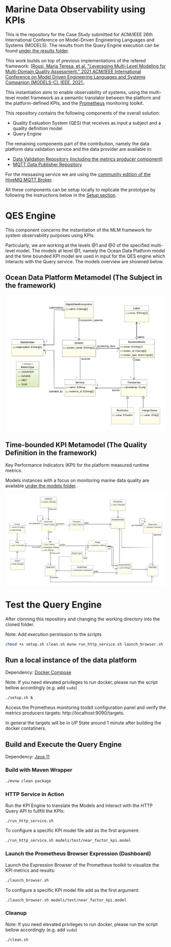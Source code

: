 # Marine Data Observability using KPIs
This is the repository for the Case Study submitted for ACM/IEEE 26th International Conference on Model-Driven Engineering Languages and Systems (MODELS).
The results from the Query Engine execution can be found [under the results folder](results/).


This work builds on top of previous implementations of the refered framework: [[Rossi, Maria Teresa, et al. "Leveraging Multi-Level Modeling for Multi-Domain Quality Assessment." 2021 ACM/IEEE International Conference on Model Driven Engineering Languages and Systems Companion (MODELS-C). IEEE, 2021.](https://ieeexplore.ieee.org/abstract/document/9643700).

This instantiation aims to enable observability of systems, using the multi-level model framework as a semantic translator between the platform and the platform-defined KPIs, and the [Prometheus](https://prometheus.io/) monitoring toolkit.

This repository contains the following components of the overall solution:
* Quality Evaluation System (QES) that receives as input a subject and a quality definition model
* Query Engine

The remaining components part of the contribution, namely the data platform data validation service and the data provider are available in:
* [Data Validation Repository (including the metrics producer component)](https://github.com/kmolima/data_instrumentation)
* [MQTT Data Publisher Repository](https://github.com/kmolima/data_instrumentation)

For the messasing service we are using the [community edition of the HiveMQ MQTT Broker](https://github.com/hivemq/hivemq-community-edition). 

All these components can be setup locally to replicate the prototype by following the instructions below in the [Setup section](https://github.com/kmolima/kpi_engine#run-a-local-instance-of-the-data-platform).


# QES Engine
This component concerns the instantiation of the MLM framework for system observability purposes using KPIs.

Particularly, we are working at the levels @1 and @0 of the specified multi-level model. The models at level @1, namely the Ocean Data Platform model and the time bounded KPI model are used in input for the QES engine which interacts with the Query service. The models overview are showned below.


## Ocean Data Platform Metamodel (The Subject in the framework)

![Ocean Data Platform Metamodel](/img/data_platform-diag.jpeg "Ecore Diagram")


## Time-bounded KPI Metamodel (The Quality Definition in the framework)
Key Performance Indicators (KPI) for the platform measured runtime metrics.

Models instances with a focus on monitoring marine data quality are available [under the models folder](models/).

![KPI Metamodel](/img/timedKpi-diag.jpeg "Ecore Diagram")

# Test the Query Engine
After clonning this repository and changing the working directory into the cloned folder.

Note: Add execution permission to the scripts 

```bash
chmod +x setup.sh clean.sh mvnw run_http_service.sh launch_browser.sh
```

## Run a local instance of the data platform
Dependency: [Docker Compose](https://docs.docker.com/compose/install/)

Note: If you need elevated privileges to run docker, please run the script bellow accordingly (e.g. add ``` sudo ```) 

```bash
./setup.sh &
```
Access the Prometheus monitoring toolkit configuration panel and verify the metrics producers targets:
http://localhost:9090/targets.

In general the targets will be in *UP* State around 1 minute after building the docker contatiners.


## Build and Execute the Query Engine
Dependency: [Java 11](https://www.oracle.com/java/technologies/downloads/#java11)

### Build with Maven Wrapper

```bash
./mvnw clean package
```

### HTTP Service in Action
Run the KPI Engine to translate the Models and interact with the HTTP Query API to fullfill the KPIs:

```bash
./run_http_service.sh
```

To configure a specific KPI model file add as the first argument:

```bash
./run_http_service.sh models/test/near_factor_kpi.model
```


### Launch the Prometheus Browser Expression (Dashboard)
Launch the Expression Browser of the Prometheus toolkit to visualize the KPI metrics and results:

```bash
./launch_browser.sh
```

To configure a specific KPI model file add as the first argument:

```bash
./launch_browser.sh models/test/near_factor_kpi.model
```

### Cleanup

Note: If you need elevated privileges to run docker, please run the script bellow accordingly (e.g. add ``` sudo ```) 

```bash
./clean.sh
```
